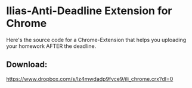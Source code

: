 # Ilias-Anti-Deadline Extension for Chrome

Here's the source code for a Chrome-Extension that helps you uploading your homework AFTER the deadline.


## Download:

https://www.dropbox.com/s/lz4mwdadp9fvce9/ili_chrome.crx?dl=0